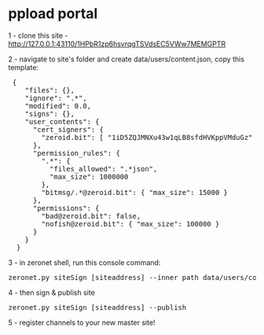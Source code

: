 # ppload portal

1 - clone this site - http://127.0.0.1:43110/1HPbR1zp6hsvrqgTSVdsEC5VWw7MEMGPTR

2 - navigate to site's folder and create data/users/content.json, copy this template:
<pre>
 {
    "files": {},
    "ignore": ".*",
    "modified": 0.0,
    "signs": {},
    "user_contents": {
      "cert_signers": {
        "zeroid.bit": [ "1iD5ZQJMNXu43w1qLB8sfdHVKppVMduGz" ]
      },
      "permission_rules": {
        ".*": {
          "files_allowed": ".*json",
          "max_size": 1000000
        },
        "bitmsg/.*@zeroid.bit": { "max_size": 15000 }
      },
      "permissions": {
        "bad@zeroid.bit": false,
        "nofish@zeroid.bit": { "max_size": 100000 }
      }
    }
  }
</pre>

3 - in zeronet shell, run this console command: 
<pre>
zeronet.py siteSign [siteaddress] --inner_path data/users/content.json
</pre>
    
4 - then sign & publish site
<pre>
zeronet.py siteSign [siteaddress] --publish
</pre>

5 - register channels to your new master site!
